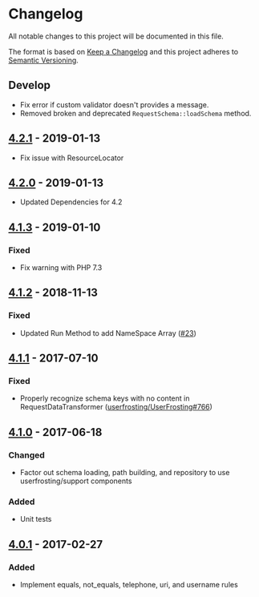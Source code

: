 # Changelog

All notable changes to this project will be documented in this file.

The format is based on [Keep a Changelog](http://keepachangelog.com/en/1.0.0/) and this project adheres to [Semantic Versioning](http://semver.org/spec/v2.0.0.html).

## Develop
- Fix error if custom validator doesn't provides a message.
- Removed broken and deprecated `RequestSchema::loadSchema` method.

## [4.2.1] - 2019-01-13
- Fix issue with ResourceLocator

## [4.2.0] - 2019-01-13
- Updated Dependencies for 4.2

## [4.1.3] - 2019-01-10
### Fixed
- Fix warning with PHP 7.3

## [4.1.2] - 2018-11-13
### Fixed
- Updated Run Method to add NameSpace Array ([#23](https://github.com/userfrosting/fortress/pull/23))

## [4.1.1] - 2017-07-10
### Fixed
- Properly recognize schema keys with no content in RequestDataTransformer ([userfrosting/UserFrosting#766](https://github.com/userfrosting/UserFrosting/issues/766))

## [4.1.0] - 2017-06-18
### Changed
- Factor out schema loading, path building, and repository to use userfrosting/support components

### Added
- Unit tests

## [4.0.1] - 2017-02-27
### Added
- Implement equals, not_equals, telephone, uri, and username rules


[4.2.1]: https://github.com/userfrosting/fortress/compare/4.2.0...4.2.1
[4.2.0]: https://github.com/userfrosting/fortress/compare/4.1.2...4.2.0
[4.1.3]: https://github.com/userfrosting/fortress/compare/4.1.2...4.1.3
[4.1.2]: https://github.com/userfrosting/fortress/compare/v4.1.1...4.1.2
[4.1.1]: https://github.com/userfrosting/fortress/compare/4.1.0...v4.1.1
[4.1.0]: https://github.com/userfrosting/fortress/compare/4.0.1...4.1.0
[4.0.1]: https://github.com/userfrosting/fortress/compare/4.0.0...4.0.1
